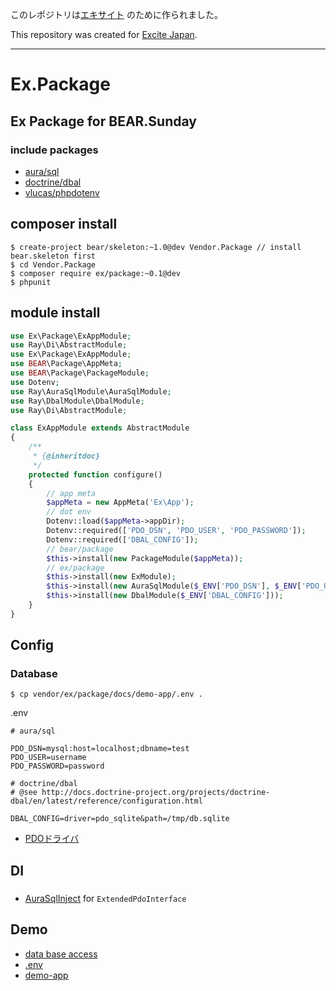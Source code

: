 このレポジトリは[エキサイト](https://www.excite.co.jp/) のために作られました。

This repository was created for [Excite Japan](https://www.excite.co.jp/).

----

Ex.Package
==========

## Ex Package for BEAR.Sunday

### include packages

 * [aura/sql](https://github.com/auraphp/Aura.Sql)
 * [doctrine/dbal](https://github.com/doctrine/dbal)
 * [vlucas/phpdotenv](https://github.com/vlucas/phpdotenv)
 
## composer install

```
$ create-project bear/skeleton:~1.0@dev Vendor.Package // install bear.skeleton first
$ cd Vendor.Package
$ composer require ex/package:~0.1@dev
$ phpunit
```
## module install

```php
use Ex\Package\ExAppModule;
use Ray\Di\AbstractModule;
use Ex\Package\ExAppModule;
use BEAR\Package\AppMeta;
use BEAR\Package\PackageModule;
use Dotenv;
use Ray\AuraSqlModule\AuraSqlModule;
use Ray\DbalModule\DbalModule;
use Ray\Di\AbstractModule;

class ExAppModule extends AbstractModule
{
    /**
     * {@inheritdoc}
     */
    protected function configure()
    {
        // app meta
        $appMeta = new AppMeta('Ex\App');
        // dot env
        Dotenv::load($appMeta->appDir);
        Dotenv::required(['PDO_DSN', 'PDO_USER', 'PDO_PASSWORD']);
        Dotenv::required(['DBAL_CONFIG']);
        // bear/package
        $this->install(new PackageModule($appMeta));
        // ex/package
        $this->install(new ExModule);
        $this->install(new AuraSqlModule($_ENV['PDO_DSN'], $_ENV['PDO_USER']. $_ENV['PDO_PASSWORD']));
        $this->install(new DbalModule($_ENV['DBAL_CONFIG']));
    }
}
```

## Config

### Database

    $ cp vendor/ex/package/docs/demo-app/.env .

.env

```
# aura/sql

PDO_DSN=mysql:host=localhost;dbname=test
PDO_USER=username
PDO_PASSWORD=password

# doctrine/dbal
# @see http://docs.doctrine-project.org/projects/doctrine-dbal/en/latest/reference/configuration.html

DBAL_CONFIG=driver=pdo_sqlite&path=/tmp/db.sqlite

```
 * [PDOドライバ](http://php.net/manual/ja/pdo.drivers.php)

## DI

### 
 * [AuraSqlInject](https://github.com/BEARSunday/Ex.Package/blob/master/src/Inject/AuraSqlInject.php) for `ExtendedPdoInterface` 

## Demo

 * [data base access](https://github.com/BEARSunday/Ex.Package/blob/master/docs/demo-app/src/Resource/App/Person.php)
 * [.env](https://github.com/BEARSunday/Ex.Package/blob/master/docs/demo-app/.env)
 * [demo-app](https://github.com/BEARSunday/Ex.Package/tree/master/docs/demo-app)
